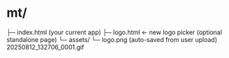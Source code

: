 # mt/
 ├─ index.html   (your current app)
 ├─ logo.html    ← new logo picker  (optional standalone page)
 └─ assets/
     └─ logo.png (auto-saved from user upload)
 20250812_132706_0001.gif
